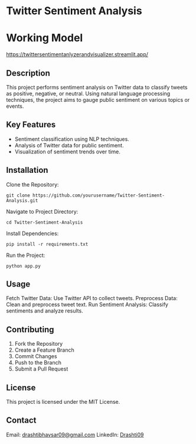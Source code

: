 # Twitter Sentiment Analysis

# Working Model
https://twittersentimentanlyzerandvisualizer.streamlit.app/

## Description
This project performs sentiment analysis on Twitter data to classify tweets as positive, negative, or neutral. Using natural language processing techniques, the project aims to gauge public sentiment on various topics or events.

## Key Features
- Sentiment classification using NLP techniques.
- Analysis of Twitter data for public sentiment.
- Visualization of sentiment trends over time.

## Installation
Clone the Repository:
```
git clone https://github.com/yourusername/Twitter-Sentiment-Analysis.git
```
Navigate to Project Directory:
```
cd Twitter-Sentiment-Analysis
```
Install Dependencies:
```
pip install -r requirements.txt
```
Run the Project:
```
python app.py
```
## Usage

Fetch Twitter Data:
Use Twitter API to collect tweets.
Preprocess Data:
Clean and preprocess tweet text.
Run Sentiment Analysis:
Classify sentiments and analyze results.

## Contributing
1. Fork the Repository
2. Create a Feature Branch
3. Commit Changes
4. Push to the Branch
5. Submit a Pull Request

## License
This project is licensed under the MIT License.

## Contact
Email: drashtibhavsar09@gmail.com
LinkedIn: [Drashti09](https://www.linkedin.com/in/drashtibhavsar9/)
